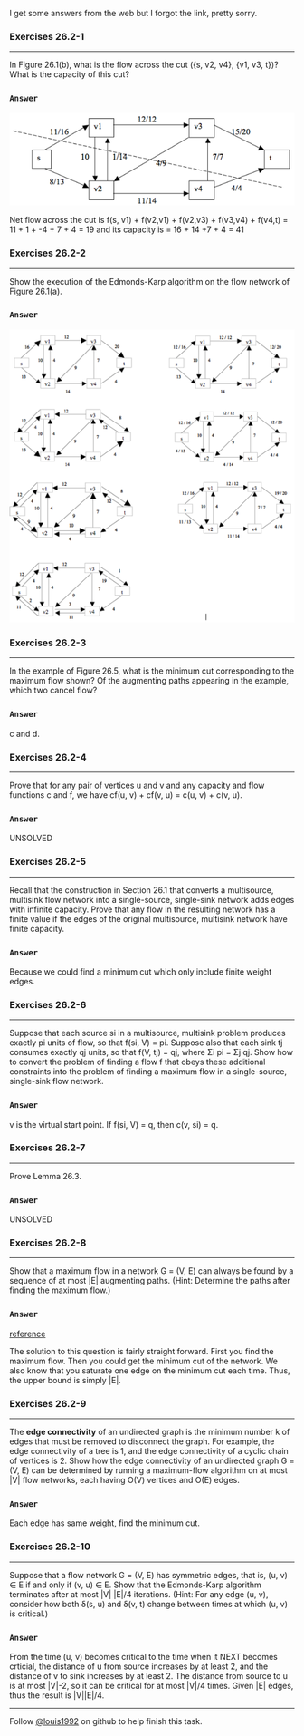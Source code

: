 I get some answers from the web but I forgot the link, pretty sorry.

### Exercises 26.2-1
***

In Figure 26.1(b), what is the flow across the cut ({s, v2, v4}, {v1, v3, t})? What is the capacity of this cut?

### `Answer`
![](./repo/s2/1.png)

Net flow across the cut is f(s, v1) + f(v2,v1) + f(v2,v3) + f(v3,v4) + f(v4,t) = 11 + 1 + -4 + 7 + 4 = 19 and its capacity is = 16 + 14 +7 + 4 = 41

### Exercises 26.2-2
***
Show the execution of the Edmonds-Karp algorithm on the flow network of Figure 26.1(a).

### `Answer`
![](./repo/s2/2.png)

### Exercises 26.2-3
***
In the example of Figure 26.5, what is the minimum cut corresponding to the maximum flow shown? Of the augmenting paths appearing in the example, which two cancel flow?

### `Answer`
c and d.

### Exercises 26.2-4
***
Prove that for any pair of vertices u and v and any capacity and flow functions c and f, we have cf(u, v) + cf(v, u) = c(u, v) + c(v, u).

### `Answer`
UNSOLVED

### Exercises 26.2-5
***
Recall that the construction in Section 26.1 that converts a multisource, multisink flow network into a single-source, single-sink network adds edges with infinite capacity. Prove that any flow in the resulting network has a finite value if the edges of the original multisource, multisink network have finite capacity.

### `Answer`
Because we could find a minimum cut which only include finite weight edges.

### Exercises 26.2-6
***
Suppose that each source si in a multisource, multisink problem produces exactly pi units of flow, so that f(si, V) = pi. Suppose also that each sink tj consumes exactly qj units, so that f(V, tj) = qj, where Σi pi = Σj qj. Show how to convert the problem of finding a flow f that obeys these additional constraints into the problem of finding a maximum flow in a single-source, single-sink flow network.

### `Answer`
v is the virtual start point. If f(si, V) = q, then c(v, si) = q.

### Exercises 26.2-7
***
Prove Lemma 26.3.

### `Answer`
UNSOLVED

### Exercises 26.2-8
***
Show that a maximum flow in a network G = (V, E) can always be found by a sequence of at most |E| augmenting paths. (Hint: Determine the paths after finding the maximum flow.)

### `Answer`
[reference](http://www.cise.ufl.edu/class/cot5405sp08/assignments/hw4Sol.pdf)

The solution to this question is fairly straight forward. First you find the maximum flow. Then you could get the minimum cut of the network. We also know that you saturate one edge on the minimum cut each time. Thus, the upper bound is simply |E|.

### Exercises 26.2-9
***
The **edge connectivity** of an undirected graph is the minimum number k of edges that must be removed to disconnect the graph. For example, the edge connectivity of a tree is 1, and the edge connectivity of a cyclic chain of vertices is 2. Show how the edge connectivity of an undirected graph G = (V, E) can be determined by running a maximum-flow algorithm on at most |V| flow networks, each having O(V) vertices and O(E) edges.

### `Answer`
Each edge has same weight, find the minimum cut.

### Exercises 26.2-10
***
Suppose that a flow network G = (V, E) has symmetric edges, that is, (u, v) ∈ E if and only if (v, u) ∈ E. Show that the Edmonds-Karp algorithm terminates after at most |V| |E|/4 iterations. (Hint: For any edge (u, v), consider how both δ(s, u) and δ(v, t) change between times at which (u, v) is critical.)

### `Answer`
From the time (u, v) becomes critical to the time when it NEXT becomes crticial, the distance of u from source increases by at least 2, and the distance of v to sink increases by at least 2. The distance from source to u is at most |V|-2, so it can be critical for at most |V|/4 times. Given |E| edges, thus the result is |V||E|/4. 

***
Follow [@louis1992](https://github.com/gzc) on github to help finish this task.

